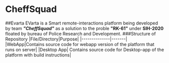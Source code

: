 # CheffSquad

##Evarta
EVarta is a Smart remote-interactions platform being developed by team ***"CheffSquad"*** as a solution to the proble **"RK-61"** under **SIH-2020** floated by bureau of Police Research and Development. 
###Structure of Repository
|File/Directory|Purpose|
|--------------|-------|
|WebApp|Contains source code for webapp version of the platform that runs on server|
|Desktop App| Contains source code for Desktop-app of the platform with build instructions|
 

